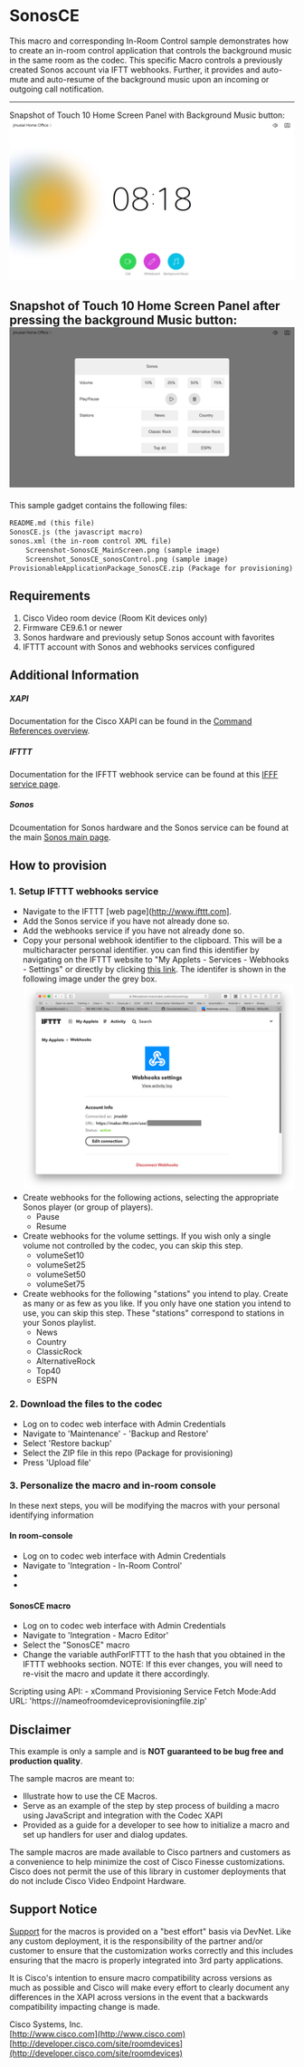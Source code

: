 # SonosCE
This macro and corresponding In-Room Control sample demonstrates how to create an in-room control application that controls the background music in the same room as the codec.  This specific Macro controls a previously created Sonos account via IFTT webhooks.
Further, it provides and auto-mute and auto-resume of the background music upon an incoming or outgoing call notification.

---
Snapshot of Touch 10 Home Screen Panel with Background Music button:
![Sample In-Room Control Screenshot](screenshot-SonosCE_MainScreen.png)


Snapshot of Touch 10 Home Screen Panel after pressing the background Music button:
![Sample In-Room Control Screenshot](screenshot-SonosCE_sonosControl.png)
---


This sample gadget contains the following files:

	README.md (this file)
	SonosCE.js (the javascript macro)
	sonos.xml (the in-room control XML file)
    	Screenshot-SonosCE_MainScreen.png (sample image)
    	Screenshot_SonosCE_sonosControl.png (sample image)
   	ProvisionableApplicationPackage_SonosCE.zip (Package for provisioning)


## Requirements
1. Cisco Video room device (Room Kit devices only)
2. Firmware CE9.6.1 or newer
3. Sonos hardware and previously setup Sonos account with favorites
4. IFTTT account with Sonos and webhooks services configured


## Additional Information
##### XAPI
Documentation for the Cisco XAPI can be found in the [Command References overview](https://www.cisco.com/c/en/us/support/collaboration-endpoints/telepresence-quick-set-series/products-command-reference-list.html).

##### IFTTT
Documentation for the IFFTT webhook service can be found at this [IFFF service page](https://ifttt.com/services/maker_webhooks).

##### Sonos
Dcoumentation for Sonos hardware and the Sonos service can be found at the main [Sonos main page](http://www.cisco.com).

## How to provision
### 1. Setup IFTTT webhooks service
  - Navigate to the IFTTT [web page](http://www.ifttt.com].
  - Add the Sonos service if you have not already done so.
  - Add the webhooks service if you have not already done so.
  - Copy your personal webhook identifier to the clipboard.  This will be a multicharacter personal identifier.  you can find this identifier by navigating on the IFTTT website to "My Applets - Services - Webhooks - Settings" or directly by clicking [this link](https://ifttt.com/maker_webhooks).  The identifer is shown in the following image under the grey box. ![Image](image_webhook-sample-personal-information.png) 
  - Create webhooks for the following actions, selecting the appropriate Sonos player (or group of players).
  	- Pause
	- Resume
  - Create webhooks for the volume settings.  If you wish only a single volume not controlled by the codec, you can skip this step.
	- volumeSet10
	- volumeSet25
	- volumeSet50
	- volumeSet75
  - Create webhooks for the following "stations" you intend to play.  Create as many or as few as you like.  If you only have one station you intend to use, you can skip this step.  These "stations" correspond to stations in your Sonos playlist.
	- News
	- Country
	- ClassicRock
	- AlternativeRock
	- Top40
	- ESPN

### 2. Download the files to the codec
  - Log on to codec web interface with Admin Credentials
  - Navigate to 'Maintenance' - 'Backup and Restore'
  - Select 'Restore backup'
  - Select the ZIP file in this repo (Package for provisioning)
  - Press 'Upload file'
 
 ### 3. Personalize the macro and in-room console
 In these next steps, you will be modifying the macros with your personal identifying information
 #### In room-console
  - Log on to codec web interface with Admin Credentials
  - Navigate to 'Integration - In-Room Control'
  -
  -
 #### SonosCE macro
  - Log on to codec web interface with Admin Credentials
  - Navigate to 'Integration - Macro Editor'
  - Select the "SonosCE" macro
  - Change the variable authForIFTTT to the hash that you obtained in the IFTTT webhooks section.  NOTE: If this ever changes, you will need to re-visit the macro and update it there accordingly.
  
	

  Scripting using API:
    - xCommand Provisioning Service Fetch Mode:Add URL: 'https://<YourPath>/nameofroomdeviceprovisioningfile.zip'

## Disclaimer
This example is only a sample and is **NOT guaranteed to be bug free and production quality**.

The sample macros are meant to:
- Illustrate how to use the CE Macros.
- Serve as an example of the step by step process of building a macro using JavaScript and integration with the Codec XAPI
- Provided as a guide for a developer to see how to initialize a macro and set up handlers for user and dialog updates.

The sample macros are made available to Cisco partners and customers as a convenience to help minimize the cost of Cisco Finesse customizations. Cisco does not permit the use of this library in customer deployments that do not include Cisco Video Endpoint Hardware.

## Support Notice
[Support](http://developer.cisco.com/site/devnet/support) for the macros is provided on a "best effort" basis via DevNet. Like any custom deployment, it is the responsibility of the partner and/or customer to ensure that the customization works correctly and this includes ensuring that the macro is properly integrated into 3rd party applications.

It is Cisco's intention to ensure macro compatibility across versions as much as possible and Cisco will make every effort to clearly document any differences in the XAPI across versions in the event that a backwards compatibility impacting change is made.

Cisco Systems, Inc.<br>
[http://www.cisco.com](http://www.cisco.com)<br>
[http://developer.cisco.com/site/roomdevices](http://developer.cisco.com/site/roomdevices)
